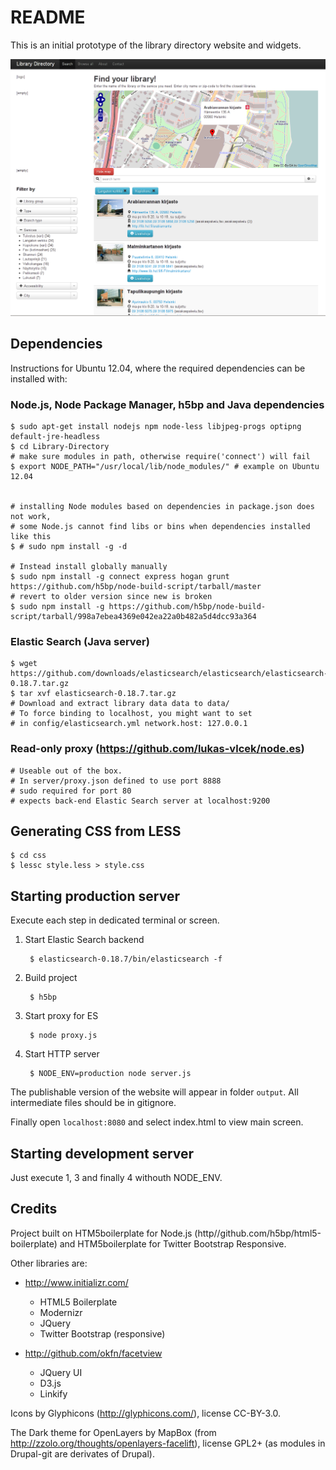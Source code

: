 README
======
This is an initial prototype of the library directory website and widgets.

![Screenshot](https://github.com/Seravo/Library-Directory/raw/master/screenshot.png "Screenshot of main page")

Dependencies
------------

Instructions for Ubuntu 12.04, where the required dependencies can be installed with:

### Node.js, Node Package Manager, h5bp and Java dependencies

    $ sudo apt-get install nodejs npm node-less libjpeg-progs optipng default-jre-headless
    $ cd Library-Directory
    # make sure modules in path, otherwise require('connect') will fail
    $ export NODE_PATH="/usr/local/lib/node_modules/" # example on Ubuntu 12.04


    # installing Node modules based on dependencies in package.json does not work,
    # some Node.js cannot find libs or bins when dependencies installed like this
    $ # sudo npm install -g -d
    
    # Instead install globally manually
    $ sudo npm install -g connect express hogan grunt https://github.com/h5bp/node-build-script/tarball/master
    # revert to older version since new is broken
    $ sudo npm install -g https://github.com/h5bp/node-build-script/tarball/998a7ebea4369e042ea22a0b482a5d4dcc93a364

### Elastic Search (Java server)

    $ wget https://github.com/downloads/elasticsearch/elasticsearch/elasticsearch-0.18.7.tar.gz
    $ tar xvf elasticsearch-0.18.7.tar.gz
    # Download and extract library data data to data/
    # To force binding to localhost, you might want to set
    # in config/elasticsearch.yml network.host: 127.0.0.1

### Read-only proxy (https://github.com/lukas-vlcek/node.es)
    
    # Useable out of the box.
    # In server/proxy.json defined to use port 8888 
    # sudo required for port 80
    # expects back-end Elastic Search server at localhost:9200

Generating CSS from LESS
------------------------

    $ cd css
    $ lessc style.less > style.css

Starting production server
--------------------------
Execute each step in dedicated terminal or screen.

1. Start Elastic Search backend

        $ elasticsearch-0.18.7/bin/elasticsearch -f
        
2. Build project

        $ h5bp

3. Start proxy for ES
        
        $ node proxy.js

4. Start HTTP server

        $ NODE_ENV=production node server.js
        

The publishable version of the website will appear in folder `output`. All intermediate files should be in gitignore.

Finally open `localhost:8080` and select index.html to view main screen.

Starting development server
---------------------------

Just execute 1, 3 and finally 4 withouth NODE_ENV.
        
Credits
-------

Project built on HTM5boilerplate for Node.js (http//github.com/h5bp/html5-boilerplate) and HTM5boilerplate for Twitter Bootstrap Responsive.

Other libraries are:

* http://www.initializr.com/

    * HTML5 Boilerplate
    * Modernizr
    * JQuery
    * Twitter Bootstrap (responsive)
        
* http://github.com/okfn/facetview
    * JQuery UI
    * D3.js
    * Linkify

Icons by Glyphicons (http://glyphicons.com/), license CC-BY-3.0.

The Dark theme for OpenLayers by MapBox (from http://zzolo.org/thoughts/openlayers-facelift), license GPL2+ (as modules in Drupal-git are derivates of Drupal).

